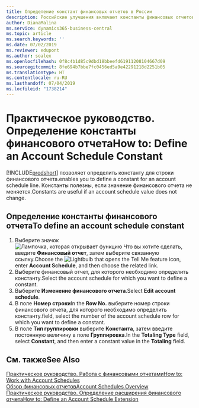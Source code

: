 ```yaml
---
title: Определение констант финансовых отчетов в России
description: Российские улучшения включают константы финансовых отчетов.
author: DianaMalina
ms.service: dynamics365-business-central
ms.topic: article
ms.search.keywords: ''
ms.date: 07/02/2019
ms.reviewer: edupont
ms.author: soalex
ms.openlocfilehash: 0f8c4b1d85c9dbd18bbeefd61911208104667d09
ms.sourcegitcommit: 8fe694b7bbe7fc0456ed5a9e42291218d2251b05
ms.translationtype: HT
ms.contentlocale: ru-RU
ms.lasthandoff: 07/04/2019
ms.locfileid: "1738214"
---
```

# <a name="how-to-define-an-account-schedule-constant"></a><span data-ttu-id="67a3a-103">Практическое руководство. Определение константы финансового отчета</span><span class="sxs-lookup"><span data-stu-id="67a3a-103">How to: Define an Account Schedule Constant</span></span>

[!INCLUDE[prodshort](../../includes/prodshort.md)] <span data-ttu-id="67a3a-104">позволяет определить константу для строки финансового отчета.</span><span class="sxs-lookup"><span data-stu-id="67a3a-104">enables you to define a constant for an account schedule line.</span></span> <span data-ttu-id="67a3a-105">Константы полезны, если значение финансового отчета не меняется.</span><span class="sxs-lookup"><span data-stu-id="67a3a-105">Constants are useful if an account schedule value does not change.</span></span>

## <a name="to-define-an-account-schedule-constant"></a><span data-ttu-id="67a3a-106">Определение константы финансового отчета</span><span class="sxs-lookup"><span data-stu-id="67a3a-106">To define an account schedule constant</span></span>

1. <span data-ttu-id="67a3a-107">Выберите значок ![Лампочка, которая открывает функцию Что вы хотите сделать](../../media/ui-search/search_small.png "Что вы хотите сделать"), введите **Финансовый отчет**, затем выберите связанную ссылку.</span><span class="sxs-lookup"><span data-stu-id="67a3a-107">Choose the ![Lightbulb that opens the Tell Me feature](../../media/ui-search/search_small.png "Tell me what you want to do") icon, enter **Account Schedule**, and then choose the related link.</span></span>
2. <span data-ttu-id="67a3a-108">Выберите финансовый отчет, для которого необходимо определить константу.</span><span class="sxs-lookup"><span data-stu-id="67a3a-108">Select the account schedule for which you want to define a constant.</span></span>
3. <span data-ttu-id="67a3a-109">Выберите **Изменение финансового отчета**.</span><span class="sxs-lookup"><span data-stu-id="67a3a-109">Select **Edit account schedule**.</span></span>
4. <span data-ttu-id="67a3a-110">В поле **Номер строки**</span><span class="sxs-lookup"><span data-stu-id="67a3a-110">In the **Row No.**</span></span> <span data-ttu-id="67a3a-111">выберите номер строки финансового отчета, для которого необходимо определить константу.</span><span class="sxs-lookup"><span data-stu-id="67a3a-111">field, select the number of the account schedule row for which you want to define a constant.</span></span>
5. <span data-ttu-id="67a3a-112">В поле **Тип группировки** выберите **Константа**, затем введите постоянную величину в поле **Группировка**.</span><span class="sxs-lookup"><span data-stu-id="67a3a-112">In the **Totaling Type** field, select **Constant**, and then enter a constant value in the **Totaling** field.</span></span>


## <a name="see-also"></a><span data-ttu-id="67a3a-113">См. также</span><span class="sxs-lookup"><span data-stu-id="67a3a-113">See Also</span></span>

[<span data-ttu-id="67a3a-114">Практическое руководство. Работа с финансовыми отчетами</span><span class="sxs-lookup"><span data-stu-id="67a3a-114">How to: Work with Account Schedules</span></span>](How-to-Work-with-Account-Schedules.md)  
[<span data-ttu-id="67a3a-115">Обзор финансовых отчетов</span><span class="sxs-lookup"><span data-stu-id="67a3a-115">Account Schedules Overview</span></span>](account-schedules-overview.md)  
[<span data-ttu-id="67a3a-116">Практическое руководство. Определение расширения финансового отчета</span><span class="sxs-lookup"><span data-stu-id="67a3a-116">How to: Define an Account Schedule Extension</span></span>](How-to-Define-an-Account-Schedule-Extension.md)  
